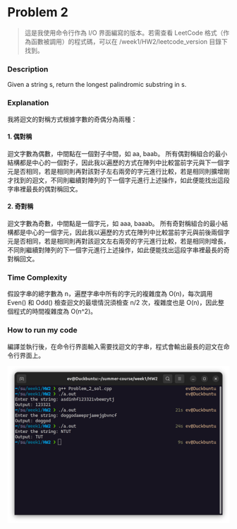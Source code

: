 # Problem 2

> 這是我使用命令行作為 I/O 界面編寫的版本。若需查看 LeetCode 格式（作為函數被調用）的程式碼，可以在 /week1/HW2/leetcode_version 目錄下找到。

### Description
Given a string s, return the longest palindromic substring in s.

### Explanation
我將迴文的對稱方式根據字數的奇偶分為兩種：
#### 1. 偶對稱
迴文字數為偶數，中間點在一個對子中間，如 aa, baab。
所有偶對稱組合的最小結構都是中心的一個對子，因此我以遍歷的方式在陣列中比較當前字元與下一個字元是否相同，若是相同則再對該對子左右兩旁的字元進行比較，若是相同則擴增剛才找到的迴文，不同則繼續對陣列的下一個字元進行上述操作，如此便能找出這段字串裡最長的偶對稱回文。

#### 2. 奇對稱
迴文字數為奇數，中間點是一個字元，如 aaa, baaab。
所有奇對稱組合的最小結構都是中心的一個字元，因此我以遍歷的方式在陣列中比較當前字元與前後兩個字元是否相同，若是相同則再對該迴文左右兩旁的字元進行比較，若是相同則增長，不同則繼續對陣列的下一個字元進行上述操作，如此便能找出這段字串裡最長的奇對稱回文。

### Time Complexity
假設字串的總字數為 n，遍歷字串中所有的字元的複雜度為 O(n)，每次調用 Even() 和 Odd() 檢查迴文的最壞情況須檢查 n/2 次，複雜度也是 O(n)，因此整個程式的時間複雜度為 O(n^2)。

### How to run my code

編譯並執行後，在命令行界面輸入需要找迴文的字串，程式會輸出最長的迴文在命令行界面上。

<img src="./Screenshot_problem_2.png" alt="result" width="800px"/>